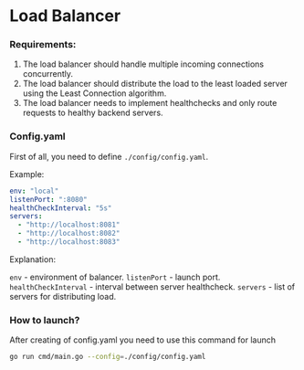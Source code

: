 # Load Balancer

### Requirements:

1. The load balancer should handle multiple incoming connections concurrently.
2. The load balancer should distribute the load to the least loaded server using the Least Connection algorithm.
3. The load balancer needs to implement healthchecks and only route requests to healthy backend servers.

### Config.yaml

First of all, you need to define ```./config/config.yaml```.

Example:
```yaml
env: "local"
listenPort: ":8080"
healthCheckInterval: "5s"
servers:
  - "http://localhost:8081"
  - "http://localhost:8082"
  - "http://localhost:8083"
```

Explanation:

```env``` - environment of balancer.
```listenPort``` - launch port.
```healthCheckInterval``` - interval between server healthcheck.
```servers``` - list of servers for distributing load.

### How to launch?

After creating of config.yaml you need to use this command for launch
```zsh
go run cmd/main.go --config=./config/config.yaml
```